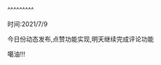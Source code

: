 
<BlogInfo title="动态发布基本实现" author="白日梦想猿" pv=0 read_times=0 pre_cost_time=2 category="开发记录" tag_list="['开发记录']" create_time="2021.07.09 22:31:44.691954" update_time="2021.07.10 11:58:55" />

^^^^^^^^^
                                                        <p>时间:2021/7/9</p><p>今日份动态发布,点赞功能实现,明天继续完成评论功能<br></p><p>噶油!!!</p><p><br></p>                                        

